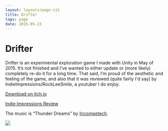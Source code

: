 ```yaml
---
layout: layouts/page.njk
title: Drifter
tags: page
date: 2015-05-23
---
```


# Drifter

Drifter is an experimental exploration game I made with Unity in May of 2015. It’s not finished and I’ve wanted to either update or (more likely) completely re-do it for a long time. That said, I’m proud of the aesthetic and feeling of the game, and also that it was reviewed (quite fairly I'd say) by IndieImpressions/RockLeeSmile, a youtuber I do enjoy. 


<a class="flat-button" href="https://softwave.itch.io/drifter" target="_blank">Download on itch.io</a>

<a class="flat-button" href="https://www.youtube.com/watch?v=5CsT9GJ7l4M" target="_blank">Indie Impressions Review</a>

The music is “Thunder Dreams” by [Incompetech](https://incompetech.com/).

<img src="http://i.imgur.com/qNYHH3J.png" class="border-image"></img>
